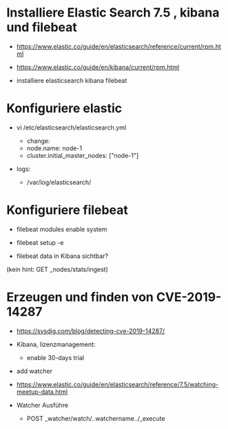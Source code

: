 # Installiere Elastic Search 7.5 , kibana und filebeat 
*  https://www.elastic.co/guide/en/elasticsearch/reference/current/rpm.html
*  https://www.elastic.co/guide/en/kibana/current/rpm.html

*  installiere elasticsearch kibana filebeat

# Konfiguriere elastic
 * vi /etc/elasticsearch/elasticsearch.yml
    *  change:
    *  node.name: node-1
    * cluster.initial_master_nodes: ["node-1"]

*  logs:
    * /var/log/elasticsearch/

# Konfiguriere filebeat
*  filebeat modules enable system
*  filebeat setup -e

* filebeat data in Kibana sichtbar?

(kein hint: GET _nodes/stats/ingest)

# Erzeugen und finden von CVE-2019-14287 

*  https://sysdig.com/blog/detecting-cve-2019-14287/

* Kibana, lizenzmanagement:
    * enable 30-days trial
*  add watcher
*  https://www.elastic.co/guide/en/elasticsearch/reference/7.5/watching-meetup-data.html
* Watcher Ausführe 
    * POST _watcher/watch/..watchername../_execute
